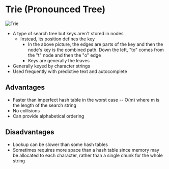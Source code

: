 # Trie (Pronounced Tree)

![Trie](https://upload.wikimedia.org/wikipedia/commons/thumb/b/be/Trie_example.svg/375px-Trie_example.svg.png)

* A type of search tree but keys aren't stored in nodes
  * Instead, its position defines the key
    * In the above picture, the edges are parts of the key and then the node's key is the combined path. Down the left, "to" comes from the "t" node and then the "o" edge
    * Keys are generally the leaves
* Generally keyed by character strings
* Used frequently with predictive text and autocomplete

## Advantages

* Faster than imperfect hash table in the worst case -- O(m) where m is the length of the search string
* No collisions
* Can provide alphabetical ordering

## Disadvantages

* Lookup can be slower than some hash tables
* Sometimes requires more space than a hash table since memory may be allocated to each character, rather than a single chunk for the whole string
